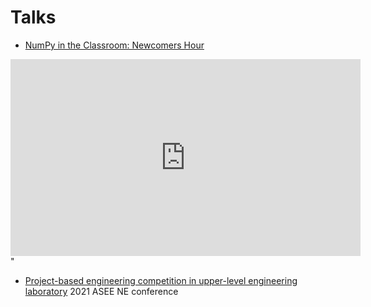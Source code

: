 # Talks
- [NumPy in the Classroom: Newcomers Hour](https://youtu.be/lHDEr2eCjAM)
<iframe width="560" height="315"
src="https://www.youtube.com/embed/lHDEr2eCjAM" title="YouTube video
player" frameborder="0" allow="accelerometer; autoplay; clipboard-write;
encrypted-media; gyroscope; picture-in-picture"
allowfullscreen></iframe>"

- [Project-based engineering competition in upper-level engineering
  laboratory](https://cooperrc.github.io/2021-ASEE-NE_PjBL-labs/#/) 2021 ASEE NE conference
